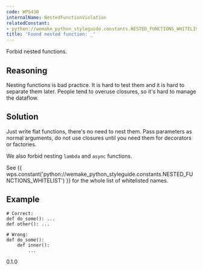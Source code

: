 ```yaml
---
code: WPS430
internalName: NestedFunctionViolation
relatedConstant:
- python://wemake_python_styleguide.constants.NESTED_FUNCTIONS_WHITELIST
title: 'Found nested function: _'
---
```


Forbid nested functions.

## Reasoning
Nesting functions is bad practice. It is hard to test them and it is
hard to separate them later. People tend to overuse closures, so
it's hard to manage the dataflow.

## Solution
Just write flat functions, there's no need to nest them. Pass
parameters as normal arguments, do not use closures until you need
them for decorators or factories.

We also forbid nesting `lambda` and `async` functions.

See {{ wps.constant('python://wemake_python_styleguide.constants.NESTED_FUNCTIONS_WHITELIST') }}
for the whole list of whitelisted names.

## Example

    # Correct:
    def do_some(): ...
    def other(): ...
    
    # Wrong:
    def do_some():
        def inner():
            ...

<div class="versionadded">

0.1.0

</div>